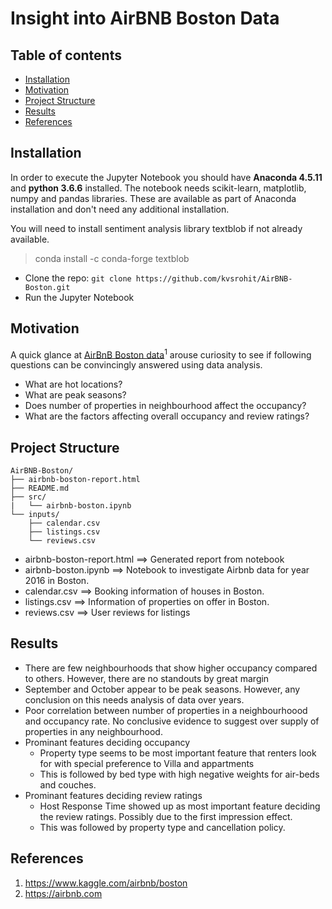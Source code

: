 # Insight into AirBNB Boston Data

## Table of contents

- [Installation](#installation)
- [Motivation](#motivation)
- [Project Structure](#project-structure)
- [Results](#results)
- [References](#references)


## Installation

In order to execute the Jupyter Notebook you should have **Anaconda 4.5.11** and **python 3.6.6** installed. 
The notebook needs scikit-learn, matplotlib, numpy and pandas libraries. These are available as part of Anaconda installation and don't need any additional installation.

You will need to install sentiment analysis library textblob if not already available.
> conda install -c conda-forge textblob

- Clone the repo: `git clone https://github.com/kvsrohit/AirBNB-Boston.git`
- Run the Jupyter Notebook

## Motivation
A quick glance at [AirBnB Boston data][1]<sup>1</sup> arouse curiosity to see if following questions can be convincingly answered using data analysis.

- What are hot locations?
- What are peak seasons?
- Does number of properties in neighbourhood affect the occupancy?
- What are the factors affecting overall occupancy and review ratings?

## Project Structure

```text
AirBNB-Boston/
├── airbnb-boston-report.html
├── README.md
├── src/
|   └── airbnb-boston.ipynb
└── inputs/
    ├── calendar.csv
    ├──	listings.csv
    └── reviews.csv
```

- airbnb-boston-report.html ==> Generated report from notebook
- airbnb-boston.ipynb ==> Notebook to investigate Airbnb data for year 2016 in Boston.
- calendar.csv         ==> Booking information of houses in Boston.
- listings.csv         ==> Information of properties on offer in Boston.
- reviews.csv          ==> User reviews for listings 

## Results
- There are few neighbourhoods that show higher occupancy compared to others. However, there are no standouts by great margin
- September and October appear to be peak seasons. However, any conclusion on this needs analysis of data over years.
- Poor correlation between number of properties in a neighbourhoood and occupancy rate. No conclusive evidence to suggest over supply of properties in any neighbourhood.
- Prominant features deciding occupancy
  - Property type seems to be most important feature that renters look for with special preference to Villa and appartments
  - This is followed by bed type with high negative weights for air-beds and couches.
- Prominant features deciding review ratings
  - Host Response Time showed up as most important feature deciding the review ratings. Possibly due to the first impression effect.
  - This was followed by property type and cancellation policy.



## References
1. https://www.kaggle.com/airbnb/boston 
1. https://airbnb.com

[1]: https://www.kaggle.com/airbnb/boston "AirBnB Boston data @ Keggle"
[2]: https://airbnb.com "Airbnb"
